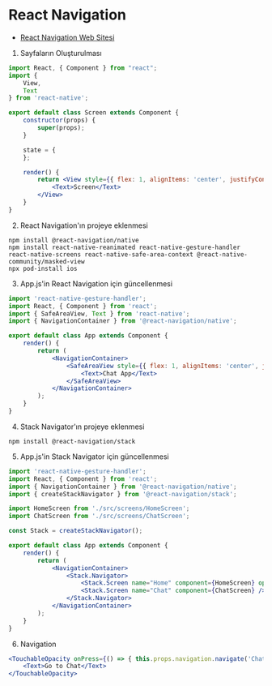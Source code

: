 # React Navigation

- [React Navigation Web Sitesi](https://reactnavigation.org/)

1. Sayfaların Oluşturulması
```jsx
import React, { Component } from "react";
import {
    View,
    Text
} from 'react-native';

export default class Screen extends Component {
    constructor(props) {
        super(props);
    }

    state = {
    };

    render() {
        return <View style={{ flex: 1, alignItems: 'center', justifyContent: 'center' }}>
            <Text>Screen</Text>
        </View>
    }
}
```

2. React Navigation'ın projeye eklenmesi
```
npm install @react-navigation/native
npm install react-native-reanimated react-native-gesture-handler react-native-screens react-native-safe-area-context @react-native-community/masked-view
npx pod-install ios
```

3. App.js'in React Navigation için güncellenmesi
```jsx
import 'react-native-gesture-handler';
import React, { Component } from 'react';
import { SafeAreaView, Text } from 'react-native';
import { NavigationContainer } from '@react-navigation/native';

export default class App extends Component {
    render() {
        return (
            <NavigationContainer>
                <SafeAreaView style={{ flex: 1, alignItems: 'center', justifyContent: 'center' }}>
                    <Text>Chat App</Text>
                </SafeAreaView>
            </NavigationContainer>
        );
    }
}
```

4. Stack Navigator'ın projeye eklenmesi
```
npm install @react-navigation/stack
```

5. App.js'in Stack Navigator için güncellenmesi
```jsx
import 'react-native-gesture-handler';
import React, { Component } from 'react';
import { NavigationContainer } from '@react-navigation/native';
import { createStackNavigator } from '@react-navigation/stack';

import HomeScreen from './src/screens/HomeScreen';
import ChatScreen from './src/screens/ChatScreen';

const Stack = createStackNavigator();

export default class App extends Component {
    render() {
        return (
            <NavigationContainer>
                <Stack.Navigator>
                    <Stack.Screen name="Home" component={HomeScreen} options={{ title: 'My Chat App' }} />
                    <Stack.Screen name="Chat" component={ChatScreen} />
                </Stack.Navigator>
            </NavigationContainer>
        );
    }
}
```

6. Navigation
```jsx
<TouchableOpacity onPress={() => { this.props.navigation.navigate('Chat') }}>
    <Text>Go to Chat</Text>
</TouchableOpacity>
```